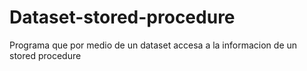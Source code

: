 # Dataset-stored-procedure
Programa que por medio de un dataset accesa a la informacion de un stored procedure 
